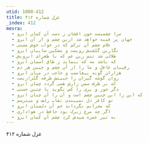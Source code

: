 ```yaml
---
utid: 1000-412
title: غزل شماره ۴۱۲
_index: 412
mesra:
  - مرا چشمیست خون افشان ز دست آن کمان ابرو
  - جهان پر فتنه خواهد شد ازین چشم و از آن ابرو
  - غلام چشم آن ترکم که در خواب خوش مستی
  - نگارین گلشنش رویست و مشکین سایبان ابرو
  - هلالی شد تنم زین غم که با طغرای ابرویش
  - که باشد مه که بنماید ز طاق آسمان ابرو
  - رقیبان غافل و ما را از آن چشم و جبین هر دم
  - هزاران گونه پیغامست و حاجب در میان ابرو
  - روان گوشه گیران را جبینش طرفه گلزاریست
  - که بر طرف سمن زارش همی گردد چمان ابرو
  - دگر حور و پری را کس نگوید با چنین حسنی
  - که این را این چنین چشم است و آن را آن چنان ابرو
  - تو کافر دل نمیبندی نقاب زلف و میترسم
  - که محرابم بگرداند خم آن دلستان ابرو
  - اگر چه مرغ زیرک بود حافظ در هواداری
  - به تیر غمزه صیدش کرد چشم آن کمان ابرو
---
```

غزل شماره ۴۱۲
